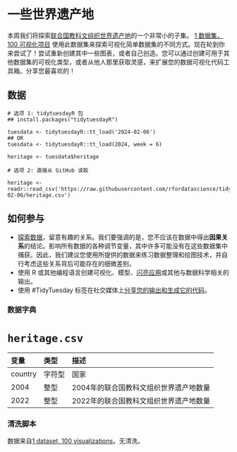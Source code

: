 # 一些世界遗产地

本周我们将探索[联合国教科文组织世界遗产地](https://whc.unesco.org/en/list)的一个非常小的子集。 [1 数据集，100 可视化项目](https://100.datavizproject.com/) 使用此数据集来探索可视化简单数据集的不同方式。现在轮到你来尝试了！尝试重新创建其中一些图表，或者自己创造。您可以通过创建可用于其他数据集的可视化类型，或者从他人那里获取灵感，来扩展您的数据可视化代码工具箱。分享您最喜欢的！

## 数据

```{r}
# 选项 1: tidytuesdayR 包 
## install.packages("tidytuesdayR")

tuesdata <- tidytuesdayR::tt_load('2024-02-06')
## OR
tuesdata <- tidytuesdayR::tt_load(2024, week = 6)

heritage <- tuesdata$heritage

# 选项 2: 直接从 GitHub 读取

heritage <- readr::read_csv('https://raw.githubusercontent.com/rfordatascience/tidytuesday/master/data/2024/2024-02-06/heritage.csv')
```

## 如何参与

- [探索数据](https://r4ds.hadley.nz/)，留意有趣的关系。我们要强调的是，您不应该在数据中得出**因果关系**的结论。影响所有数据的各种调节变量，其中许多可能没有在这些数据集中捕获。因此，我们建议您使用所提供的数据来练习数据整理和绘图技术，并自行考虑这些关系背后可能存在的细微差别。
- 使用 R 或其他编程语言创建可视化、模型、[闪亮应用](https://shiny.posit.co/)或其他与数据科学相关的输出。
- 使用 #TidyTuesday 标签在社交媒体上[分享您的输出和生成它的代码](../../../sharing.md)。


### 数据字典

# `heritage.csv`

|变量 |类型     |描述 |
|:--------|:---------|:-----------|
|country  |字符型   |国家 |
|2004     |整型   |2004年的联合国教科文组织世界遗产地数量 |
|2022     |整型   |2022年的联合国教科文组织世界遗产地数量 |

### 清洗脚本

数据来自[1 dataset, 100 visualizations](https://100.datavizproject.com/)。无清洗。
